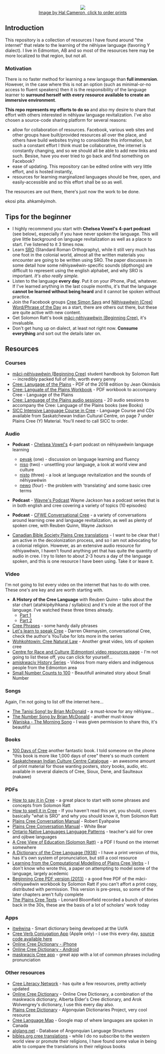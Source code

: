 <p align="center">
  <a href="http://www.halcameron.ca/2018/04/02/asonamakewin/" target="_blank" title="Order this print from Hal Cameron">
  <img src="http://www.halcameron.ca/wp-content/uploads/2018/04/Share-Your-Gift-NEW-Web.jpg">
    <br />Image by Hal Cameron, click to order prints
 </a>
</p>

## Introduction
This repository is a collection of resources I have found around "the internet" that relate to 
the learning of the nêhiyaw language (favoring Y dialect). I live in Edmonton, AB and so most of
the resources here may be more localized to that region, but not all.

### Motivation
There is no faster method for learning a new langauge than **full immersion**. However, in the case where this
is not an option (such as minimal-or-no access to fluent speakers) then it is the responsibility of the
language learner to **surround herself with every resource available to create an immersive
environment**.

**This repo represents my efforts to do so** and also my desire to share that effort with
others interested in nêhiyaw language revitalization. I've also chosen a source-code sharing platform for
several reasons:

 * allow for collaboration of resources. Facebook, various web sites and other groups have built/provided
   resources all over the place, and others have build websites trying to consolidate this information, but
   such a constant effort I think must be collaborative, the internet is constantly changing, and so we
   should all be able to add new links and such. Besise, have you ever tried to go back and find something on Facebook?
 * ease of updating. This repository can be edited online with very little effort, and is hosted instantly,
 * resources for learning marginalized languages should be free, open, and easily-accessible and so this effort shall be so as well.


The resources are out there, there's just now the work to be done.

ekosi pita. ahkamêyimoh.

## Tips for the beginner

 * I highly recommend you start with **Chelsea Vowel's 4-part podcast** (see below), especially if
 you have never spoken the language. This will give little background on language revitalization as
 well as a place to start. I've listened to it 3 times now.
 * Learn [SRO][1] (Standard Roman Orthography), while it still very much has one foot in the
 colonial world, almost all the written materials you encounter are going to be written using SRO.
 The paper discusses in some detail how some nêhiyawêwin-specific sounds (dipthongs) are difficult
 to represent using the english alphabet, and why SRO is important. *It's also really simple.*
 * Listen to the language **every day**. Put it on your iPhone, iPad, whatever. If I've learned
 anything in the last couple months, it's that the language **cannot be learned without being
 heard** and it cannot be spoken without practice.
 * Join the Facebook groups [Cree Simon Says][2] and [Nêhiyawêwin (Cree) Word/Phrase of the Day][3]
 as a start, there are others out there, but these are quite active with new content.
 * Get Solomon Ratt's book [mâci-nêhiyawêwin (Beginning Cree)](https://www.amazon.ca/Beginning-Cree-Solomon-Ratt/dp/0889774358), it's invaluable.
 * Don't get hung up on dialect, at least not right now. **Consume everything** and sort out the
 details later on.

[1]: http://resources.atlas-ling.ca/media/How_To_Spell_It_In_Cree-Standard_Orthography-Plains-Cree.pdf
[2]: https://www.facebook.com/groups/380099328844547/
[3]: https://www.facebook.com/groups/18414147673/

## Resources

### Courses
 * [mâci-nêhiyawêwin (Beginning Cree)](https://www.amazon.ca/Beginning-Cree-Solomon-Ratt/dp/0889774358) student handbook by Solomon Ratt -- incredibly packed full of info, worth every penny
 * [Cree: Lanugage of the Plains](https://ourspace.uregina.ca/bitstream/handle/10294/8401/Cree%20Language%20of%20the%20Plains%20PDF.pdf?sequence=3&isAllowed=y) - PDF of the 2018 edition by Jean Okimâsis
 * [Cree: Languate of the Plains Workbook](https://ourspace.uregina.ca/bitstream/handle/10294/8401/Cree%20Language%20of%20the%20Plains%20Workbook%20PDF.pdf?sequence=6&isAllowed=y) - PDF workbook to accompany Cree - Language of the Plains
 * [Cree: Language of the Plains audio sessions](https://soundcloud.com/user-682953202/sets/cree-language-playlist-ii) - 20 audio sessions to accompany the Cree: Language of the Plains books (see Books)
 * [SICC Intensive Language Course in Cree](/resources/SICC-ProductPriceList.pdf) - Language Course and CDs available from Saskatchewan Indian Cultural Centre, on page 7 under Plains Cree (Y) Material. You'll need to call SICC to order.


### Audio

 * **Podcast** - [Chelsea Vowel's](http://apihtawikosisan.com/) 4-part podcast on nêhiyawêwin language learning
   - [peyak](https://soundcloud.com/m-tis-in-space/unsettling-your-language-peyak-1) (one) - discussion on language learning and fluency
   - [niso](https://soundcloud.com/m-tis-in-space/unsettling-your-language-niso-2) (two) - unsettling your language, a look at world view and culture
   - [nisto](https://soundcloud.com/m-tis-in-space/unsettling-your-language-nisto-3) (three) - a look at language revitalization and the sounds of nêhiyawêwin
   - [newo](https://soundcloud.com/m-tis-in-space/unsettling-your-language-newo-4) (four) - the problem with 'translating' and some basic cree terms

 * **Podcast** - [Wayne's Podcast](https://www.podomatic.com/podcasts/nehiyaw30) Wayne Jackson has a podcast series that is in both english and cree covering a
 variety of topics (10 episodes)

 * **Podcast** - [CFWE Conversational Cree](https://soundcloud.com/convocree) - a variety of conversations around
 learning cree and language revitalization, as well as plenty of spoken cree, with Reuben Quinn, Wayne Jackson

 * [Canadian Bible Society Plains Cree translations](http://www.biblesociety.ca/translation/cree-plains.html) - I want to be clear that I am active in the decolonization process, and so I am not advocating for a colonial religion. However, as an extensive audio resource for nêhiyawêwin, I haven't found anything yet that has quite the quantity of audio in cree. I try to listen to about 2-3 hours a day of the language spoken, and this is one resource I have been using. Take it or leave it.

### Video
I'm not going to list every video on the internet that has to do with cree. These one's are key and
are worth starting with.

 * **A History of the Cree Language** with Reuben Quinn - talks about the star chart (atahkipêyihkana / syllabics) and it's role at the root of the language. I've watched these three times already.
   - [Part 1](https://www.youtube.com/watch?v=CpvuED_hJTM)
   - [Part 2](https://www.youtube.com/watch?v=PuHofizOjiY)
 * [Cree Phrases](https://www.youtube.com/channel/UCINEc-0LPsQ5Me2dR-LiW6w) - some handy daily phrases
 * [Let's learn to speak Cree](https://www.youtube.com/watch?v=xTZPoG-sJnU) - Darren Okemaysim, conversational Cree, check the author's YouTube for lots more in the series
 * [Wohkohtowin: Cree Natural Law](https://www.youtube.com/watch?v=NTXMrn2BZB0) - Another great video, lots of spoken cree
 * [Centre for Race and Culture (Edmonton) video resources page](https://cfrac.com/nehiyaw-language-lessons/nehiyaw-language-video-resources/) - I'm not going to list these off, you can click for yourself...
 * [amiskwaciy History Series](https://www.youtube.com/channel/UCpX39TGNOgZvrhTMOnrilIg/videos) - Videos from many elders and indigenous people from the Edmonton area
 * [Small Number Counts to 100](https://www.youtube.com/watch?v=kthi--SH2Nk) - Beautifull animated story about Small Number 


### Songs
Again, I'm not going to list off the internet here...

 * [The Tanisi Song! by Brian McDonald](https://www.youtube.com/watch?v=nPKEjlCQq_U) - a must-know for any nêhiyaw...
 * [The Number Song by Brian McDonald](https://www.youtube.com/watch?v=zi2wmz_SxzI&feature=youtu.be) - another must-know
 * [Waniska - The Morning Song](https://www.youtube.com/watch?v=QQZAgSpB5T4) - I was given permission to share this, it's beautiful

### Books
 * [100 Days of Cree](https://uofrpress.ca/Books/9/100-Days-of-Cree) another fantastic book. I told someone
 on the phone "this book is more like 1,000 days of cree" there's so much content
 * [Saskatchewan Indian Culture Centre Catalogue](http://www.sicc.sk.ca/fckimages/file/LearningOutlet/SICCProductPriceList%20-%202010.pdf) - an awesome amount of print material for those wanting posters, story books, audio, etc. available in several dialects of Cree, Sioux, Dene, and Saulteaux (nakawe)

### PDFs

 * [How to say it in Cree](/resources/how-to-say-it-in-cree.pdf) - a great place to start with some phrases and concepts from Solomon Ratt
 * [How to spell it in Cree](http://resources.atlas-ling.ca/media/How_To_Spell_It_In_Cree-Standard_Orthography-Plains-Cree.pdf) - If you haven't read this yet, you should, covers basically "what is SRO" and why you should know it, from Solomon Ratt
 * [Plains Cree Conversation Manual](http://atlas-ling.ca/pdf/Beardys-Plains%20CreeConversation.pdf) - Robert Eyahpaise
 * [Plains Cree Conversation Manual](http://atlas-ling.ca/pdf/CONVERSATION_White_Bear_Plains_Cree.pdf) - White Bear
 * [Ontario Native Languages Language Patterns](http://www.npsc.ca/media/5715/native%20language%20curriculum%20grades%201%20-%2012.pdf) - teacher's aid for cree and ojibwe languages
 * [A Cree View of Education (Solomon Ratt)](/resources/a-cree-view-of-education.pdf) - a PDF I found on the internet somewhere
 * [A Dictionary of the Cree Language (1938)](/resources/a-dictionary-of-the-cree-language.pdf) - I have a print version of this, has it's own system of pronunciation, but still a cool resource
 * [Learning from the Computational Modelling of Plains Cree Verbs](/resources/cree-morphologhy-verbs.pdf) - I don't know who wrote this, a paper on attempting to model some of the language, largely acedemic
 * [Beginning Cree PDF version (2013)](/resources/cree-text-2013-edition.pdf) - a good free PDF of the mâci-nêhiyawêwin workbook by Solomon Ratt if you can't affort a print copy, distributed with permission. This version is pre-press, so some of the later chapters aren't fully complete
 * [The Plains Cree Texts](/resources/plains-cree-texts-bloomfield.pdf) - Leonard Bloomfield recorded a bunch of stories back in the 30s, these are the basis of a lot of scholars' work today

 
### Apps
 * [itwêwina](http://altlab.ualberta.ca/itwewina/) - Smart dictionary being developed at the UofA
 * [Cree Verb Conjugation App](https://nistosap.wordpress.com/) (Apple only) - I use this every day, [source code available here](https://github.com/nehiyawetan)
 * [Online Cree Dictionary - iPhone](http://itunes.apple.com/us/app/creedictionary/id381010402?mt=8)
 * [Online Cree Dictionary - Android](https://play.google.com/store/apps/details?id=ca.Intellimedia.CreeDictionary)
 * [maskwacis Cree app](https://itunes.apple.com/ca/app/maskwacis-cree/id804404251?mt=8) - great app with a lot of common phrases including pronunciation


### Other resources
 * [Cree Literacy Network](http://creeliteracy.org/) - has quite a few resources, pretty actively updated
 * [Online Cree Dictionary](http://www.creedictionary.com/) - Online Cree Dictionary, a combination of the maskwacis dictionary, Alberta Elder's Cree dictionary, and Arok Wolvengrey's dictionary, I use this every day also.
 * [Plains Cree Dictionary](https://dictionary.plainscree.atlas-ling.ca/#/browse) - Algonquian Dictionaries Project, very cool resource
 * [Cree Language Map](https://www.google.com/maps/d/u/0/viewer?ll=54.953130162855594%2C-105.19868719375&z=6&mid=1KQcuBlf6nALH6J1MC_DI0q-sG7A) - Google map of where languages are spoken in Canada
 * [alglang.net](http://alglang.net/) - Database of Angonquian Language Structures
 * [bibles.org cree translations](https://bibles.org/crk-PCSBR/Mark/1) - while I do no subscribe to the western world view or promote their religions, I have found some value in being able to compare the translations in their religious books

